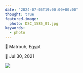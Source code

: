 ```yaml
---
date: "2024-07-05T19:00:00+00:00"
thought: true
featured-image:
  photo: DSC_1585_01.jpg
keywords: 
  - photo
---
```


📌 Matrouh, Egypt

📅 Jul 30, 2021

![](DSC_1585_01.jpg "")
